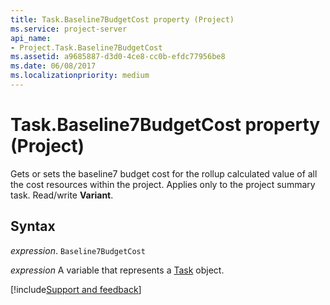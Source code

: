 ```yaml
---
title: Task.Baseline7BudgetCost property (Project)
ms.service: project-server
api_name:
- Project.Task.Baseline7BudgetCost
ms.assetid: a9685887-d3d0-4ce8-cc0b-efdc77956be8
ms.date: 06/08/2017
ms.localizationpriority: medium
---
```



# Task.Baseline7BudgetCost property (Project)

Gets or sets the baseline7 budget cost for the rollup calculated value of all the cost resources within the project. Applies only to the project summary task. Read/write **Variant**.


## Syntax

_expression_. `Baseline7BudgetCost`

_expression_ A variable that represents a [Task](./Project.Task.md) object.

[!include[Support and feedback](~/includes/feedback-boilerplate.md)]